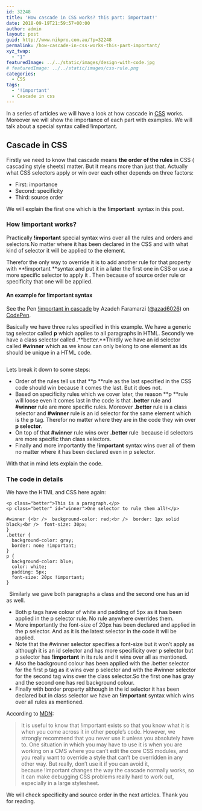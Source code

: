 ```yaml
---
id: 32248
title: 'How cascade in CSS works? this part: important!'
date: 2018-09-19T21:59:57+00:00
author: admin
layout: post
guid: http://www.nikpro.com.au/?p=32248
permalink: /how-cascade-in-css-works-this-part-important/
xyz_twap:
  - "1"
featuredImage: ../../static/images/design-with-code.jpg
# featuredImage: ../../static/images/css-rule.png
categories:
  - CSS
tags:
  - '!important'
  - Cascade in css
---
```

In a series of articles we will have a look at how cascade in [CSS](http://nikpro.com.au/category/css) works. Moreover we will show the importance of each part with examples. We will talk about a special syntax called !important.

## Cascade in CSS

Firstly we need to know that cascade means **the order of the rules** in CSS ( cascading style sheets) matter. But it means more than just that. Actually what CSS selectors apply or win over each other depends on three factors:

  * First: importance
  * Second: specificity
  * Third: source order

We will explain the first one which is the **!important**  syntax in this post.

### How **!important** works?

Practically **!important** special syntax wins over all the rules and orders and selectors.No matter where it has been declared in the CSS and with what kind of selector it will be applied to the element. 

Therefor the only way to override it is to add another rule for that property with **!important **syntax and put it in a later the first one in CSS or use a more specific selector to apply it . Then because of source order rule or specificity that one will be applied.

#### An example for !important syntax 

<p data-height="400" data-theme-id="0" data-slug-hash="PdXGPM" data-default-tab="css,result" data-user="azad6026" data-pen-title="!important in cascade" class="codepen">
  See the Pen <a href="https://codepen.io/azad6026/pen/PdXGPM/">!important in cascade</a> by Azadeh Faramarzi (<a href="https://codepen.io/azad6026">@azad6026</a>) on <a href="https://codepen.io">CodePen</a>.
</p>

Basically we have three rules specified in this example. We have a generic tag selector called **p** which applies to all paragraphs in HTML. Secondly we have a class selector called .**better.**Thirdly we have an id selector called **#winner** which as we know can only belong to one element as ids should be unique in a HTML code.<figure class="wp-block-image">

<img src="http://www.nikpro.com.auid-vs-class.jpg" alt="" class="wp-image-32249" srcset="http://testgatsby.localid-vs-class.jpg 510w, http://testgatsby.localid-vs-class-300x200.jpg 300w" sizes="(max-width: 510px) 100vw, 510px" /> </figure> 

Lets break it down to some steps:

  * Order of the rules tell us that **p **rule as the last specified in the CSS code should win because it comes the last. But it does not.
  * Based on specificity rules which we cover later, the reason **p **rule will loose even it comes last in the code is that **.better** rule and **#winner** rule are more specific rules. Moreover **.better** rule is a class selector and **#winner** rule is an id selector for the same element which is the **p** tag. Therefor no matter where they are in the code they win over **p selector**.
  * On top of that **#winner** rule wins over **.better** rule  because id selectors are more specific than class selectors.
  * Finally and more importantly the **!important** syntax wins over all of them no matter where it has been declared even in p selector.

With that in mind lets explain the code.

### The code in details

We have the HTML and CSS here again:


```
<p class="better">This is a paragraph.</p>
<p class="better" id="winner">One selector to rule them all!</p>
```



```
#winner {<br />  background-color: red;<br />  border: 1px solid black;<br />  font-size: 30px;
}
.better {
  background-color: gray;
  border: none !important;
}
p {
  background-color: blue;
  color: white;
  padding: 5px;
  font-size: 20px !important;
}
```


  Similarly we gave both paragraphs a class and the second one has an id as well.

  * Both p tags have colour of white and padding of 5px as it has been applied in the p selector rule. No rule anywhere overrides them. 
  * More importantly the font-size of 20px has been declared and applied in the p selector. And as it is the latest selector in the code it will be applied. 
  * Note that the #winner selector specifies a font-size but it won&#8217;t apply as although it is an id selector and has more specificity over p selector but p selector has **!important** in its rule and it wins over all as mentioned.
  * Also the background colour has been applied with the .better selector for the first p tag as it wins over p selector and with the #winner selector for the second tag wins over the class selector.So the first one has gray and the second one has red background colour.
  * Finally with border property although in the id selector it has been declared but in class selector we have an **!important** syntax which wins over all rules as mentioned.

According to <a href="https://developer.mozilla.org/en-US/docs/Learn/CSS/Introduction_to_CSS/Cascade_and_inheritance" target="_blank" rel="noopener noreferrer">MDN</a>:

<blockquote class="wp-block-quote">
  <p>
    It is useful to know that !important exists so that you know what it is when you come across it in other people&#8217;s code. However, we strongly recommend that you never use it unless you absolutely have to. One situation in which you may have to use it is when you are working on a CMS where you can&#8217;t edit the core CSS modules, and you really want to override a style that can&#8217;t be overridden in any other way. But really, don&#8217;t use it if you can avoid it, because !important changes the way the cascade normally works, so it can make debugging CSS problems really hard to work out, especially in a large stylesheet.
  </p>
</blockquote>

We will check specificity and source order in the next articles. Thank you for reading.